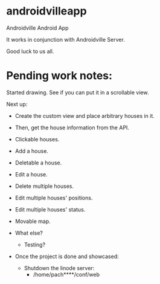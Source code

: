 # androidvilleapp
Androidville Android App

It works in conjunction with Androidville Server.

Good luck to us all.


Pending work notes:
===================

Started drawing.  See if you can put it in a scrollable view.

Next up:
 - Create the custom view and place arbitrary houses in it.
 
 - Then, get the house information from the API.
 
 - Clickable houses.
 
 - Add a house.
 
 - Deletable a house.
 
 - Edit a house.
 
 - Delete multiple houses.
 
 - Edit multiple houses' positions.
 
 - Edit multiple houses' status.
 
 - Movable map.
 
 - What else?
   - Testing?

 - Once the project is done and showcased:
   - Shutdown the linode server:
     - /home/pach****/conf/web
